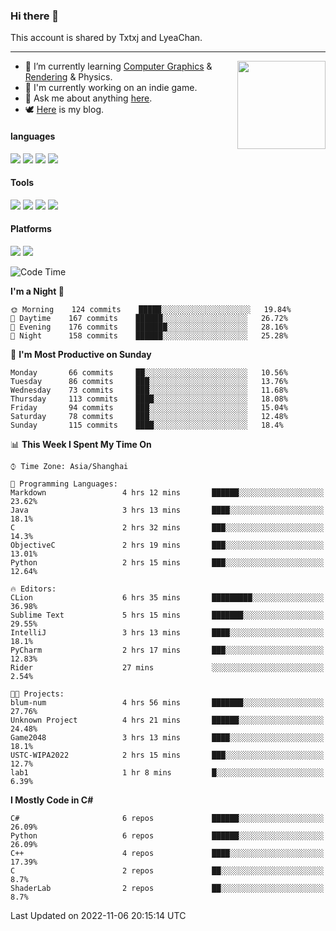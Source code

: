 ### Hi there 👋

This account is shared by Txtxj and LyeaChan.

---

<img align="right" height="141" src="https://github-readme-stats.vercel.app/api?username=txtxj&theme=tokyonight&show_icons=true&count_private=true">

- 🌱 I’m currently learning [Computer Graphics](https://github.com/txtxj/GAMES101) & [Rendering](https://github.com/txtxj/GAMES202) & Physics.
- 🐶 I'm currently working on an indie game.
- 💬 Ask me about anything [here](https://github.com/txtxj/txtxj/issues).
- 🕊️ [Here](https://txtxj.top) is my blog.

#### languages

![](https://img.shields.io/badge/C++-00599C?logo=cplusplus&logoColor=fff)
![](https://img.shields.io/badge/Python-3e74a2?logo=python&logoColor=fff)
![](https://img.shields.io/badge/C%23-239120?logo=csharp&logoColor=fff)
![](https://img.shields.io/badge/C-A8B9CC?logo=c&logoColor=555)


#### Tools

![](https://img.shields.io/badge/JetBrains-000000?logo=jetbrains&logoColor=fff)
![](https://img.shields.io/badge/Unity-FFFFFF?logo=unity&logoColor=000)
![](https://img.shields.io/badge/SublimeText_3-FF9800?logo=sublimetext&logoColor=fff)
![](https://img.shields.io/badge/Blender-F5792A?logo=blender&logoColor=fff)


#### Platforms

![](https://img.shields.io/badge/Windows_10-0078D6?logo=windows&logoColor=fff)
![](https://img.shields.io/badge/Ubuntu_20.04-E95420?logo=ubuntu&logoColor=fff)


<!--START_SECTION:waka-->
![Code Time](http://img.shields.io/badge/Code%20Time-479%20hrs%2053%20mins-blue)

**I'm a Night 🦉** 

```text
🌞 Morning    124 commits    █████░░░░░░░░░░░░░░░░░░░░   19.84% 
🌆 Daytime    167 commits    ██████░░░░░░░░░░░░░░░░░░░   26.72% 
🌃 Evening    176 commits    ███████░░░░░░░░░░░░░░░░░░   28.16% 
🌙 Night      158 commits    ██████░░░░░░░░░░░░░░░░░░░   25.28%

```
📅 **I'm Most Productive on Sunday** 

```text
Monday       66 commits     ██░░░░░░░░░░░░░░░░░░░░░░░   10.56% 
Tuesday      86 commits     ███░░░░░░░░░░░░░░░░░░░░░░   13.76% 
Wednesday    73 commits     ███░░░░░░░░░░░░░░░░░░░░░░   11.68% 
Thursday     113 commits    ████░░░░░░░░░░░░░░░░░░░░░   18.08% 
Friday       94 commits     ███░░░░░░░░░░░░░░░░░░░░░░   15.04% 
Saturday     78 commits     ███░░░░░░░░░░░░░░░░░░░░░░   12.48% 
Sunday       115 commits    ████░░░░░░░░░░░░░░░░░░░░░   18.4%

```


📊 **This Week I Spent My Time On** 

```text
⌚︎ Time Zone: Asia/Shanghai

💬 Programming Languages: 
Markdown                 4 hrs 12 mins       ██████░░░░░░░░░░░░░░░░░░░   23.62% 
Java                     3 hrs 13 mins       ████░░░░░░░░░░░░░░░░░░░░░   18.1% 
C                        2 hrs 32 mins       ███░░░░░░░░░░░░░░░░░░░░░░   14.3% 
ObjectiveC               2 hrs 19 mins       ███░░░░░░░░░░░░░░░░░░░░░░   13.01% 
Python                   2 hrs 15 mins       ███░░░░░░░░░░░░░░░░░░░░░░   12.64%

🔥 Editors: 
CLion                    6 hrs 35 mins       █████████░░░░░░░░░░░░░░░░   36.98% 
Sublime Text             5 hrs 15 mins       ███████░░░░░░░░░░░░░░░░░░   29.55% 
IntelliJ                 3 hrs 13 mins       ████░░░░░░░░░░░░░░░░░░░░░   18.1% 
PyCharm                  2 hrs 17 mins       ███░░░░░░░░░░░░░░░░░░░░░░   12.83% 
Rider                    27 mins             ░░░░░░░░░░░░░░░░░░░░░░░░░   2.54%

🐱‍💻 Projects: 
blum-num                 4 hrs 56 mins       ███████░░░░░░░░░░░░░░░░░░   27.76% 
Unknown Project          4 hrs 21 mins       ██████░░░░░░░░░░░░░░░░░░░   24.48% 
Game2048                 3 hrs 13 mins       ████░░░░░░░░░░░░░░░░░░░░░   18.1% 
USTC-WIPA2022            2 hrs 15 mins       ███░░░░░░░░░░░░░░░░░░░░░░   12.7% 
lab1                     1 hr 8 mins         █░░░░░░░░░░░░░░░░░░░░░░░░   6.39%

```

**I Mostly Code in C#** 

```text
C#                       6 repos             ██████░░░░░░░░░░░░░░░░░░░   26.09% 
Python                   6 repos             ██████░░░░░░░░░░░░░░░░░░░   26.09% 
C++                      4 repos             ████░░░░░░░░░░░░░░░░░░░░░   17.39% 
C                        2 repos             ██░░░░░░░░░░░░░░░░░░░░░░░   8.7% 
ShaderLab                2 repos             ██░░░░░░░░░░░░░░░░░░░░░░░   8.7%

```



 Last Updated on 2022-11-06 20:15:14 UTC
<!--END_SECTION:waka-->
